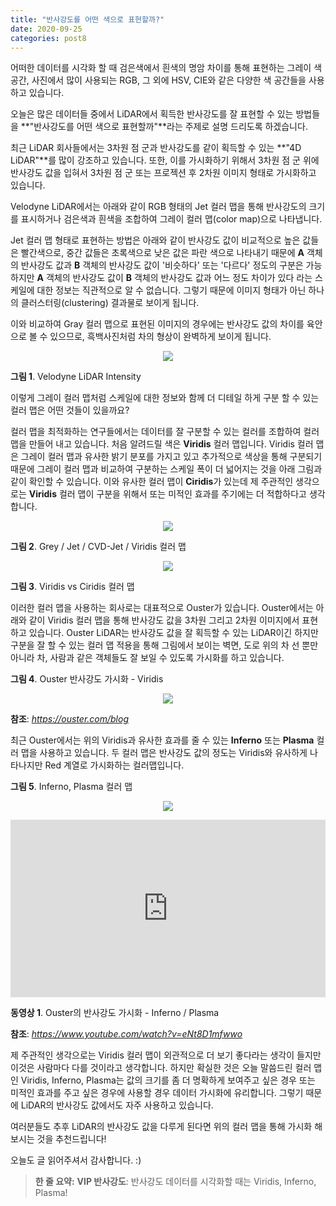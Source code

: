 ```yaml
---
title: "반사강도를 어떤 색으로 표현할까?"
date: 2020-09-25
categories: post8
---
```


어떠한 데이터를 시각화 할 때 검은색에서 흰색의 명암 차이를 통해 표현하는 그레이 색 공간, 사진에서 많이 사용되는 RGB, 그 외에 HSV, CIE와 같은 다양한 색 공간들을 사용하고 있습니다.

오늘은 많은 데이터들 중에서 LiDAR에서 획득한 반사강도를 잘 표현할 수 있는 방법들을 **"반사강도를 어떤 색으로 표현할까"**라는 주제로 설명 드리도록 하겠습니다.

최근 LiDAR 회사들에서는 3차원 점 군과 반사강도를 같이 획득할 수 있는 **"4D LiDAR"**를 많이 강조하고 있습니다.
또한, 이를 가시화하기 위해서 3차원 점 군 위에 반사강도 값을 입혀서 3차원 점 군 또는 프로젝션 후 2차원 이미지 형태로 가시화하고 있습니다.

Velodyne LiDAR에서는 아래와 같이 RGB 형태의 Jet 컬러 맵을 통해 반사강도의 크기를 표시하거나 검은색과 흰색을 조합하여 그레이 컬러 맵(color map)으로 나타냅니다.

Jet 컬러 맵 형태로 표현하는 방법은 아래와 같이 반사강도 값이 비교적으로 높은 값들은 빨간색으로, 중간 값들은 초록색으로 낮은 값은 파란 색으로 나타내기 때문에
**A** 객체의 반사강도 값과 **B** 객체의 반사강도 값이 '비슷하다' 또는 '다르다' 정도의 구분은 가능하지만
**A** 객체의 반사강도 값이 **B** 객체의 반사강도 값과 어느 정도 차이가 있다 라는 스케일에 대한 정보는 직관적으로 알 수 없습니다.
그렇기 때문에 이미지 형태가 아닌 하나의 클러스터링(clustering) 결과물로 보이게 됩니다.

이와 비교하여 Gray 컬러 맵으로 표현된 이미지의 경우에는 반사강도 값의 차이를 육안으로 볼 수 있으므로, 흑백사진처럼 차의 형상이 완벽하게 보이게 됩니다.

<p align="center"><img src="https://user-images.githubusercontent.com/69247445/94235604-ccfabf00-ff46-11ea-8d00-7a81a84e7db3.png"></p>

**그림 1**. Velodyne LiDAR Intensity


이렇게 그레이 컬러 맵처럼 스케일에 대한 정보와 함께 더 디테일 하게 구분 할 수 있는 컬러 맵은 어떤 것들이 있을까요?

컬러 맵을 최적화하는 연구들에서는 데이터를 잘 구분할 수 있는 컬러를 조합하여 컬러 맵을 만들어 내고 있습니다.
처음 알려드릴 색은 **Viridis** 컬러 맵입니다. Viridis 컬러 맵은 그레이 컬러 맵과 유사한 밝기 분포를 가지고 있고 
추가적으로 색상을 통해 구분되기 때문에 그레이 컬러 맵과 비교하여 구분하는 스케일 폭이 더 넓어지는 것을 아래 그림과 같이 확인할 수 있습니다. 
이와 유사한 컬러 맵이 **Ciridis**가 있는데 제 주관적인 생각으로는 **Viridis** 컬러 맵이 구분을 위해서 또는 미적인 효과를 주기에는 더 적합하다고 생각합니다.

<p align="center"><img src="https://user-images.githubusercontent.com/69247445/94240462-4b0e9400-ff4e-11ea-8234-6c270a4d645d.png"></p>

**그림 2**. Grey / Jet / CVD-Jet / Viridis 컬러 맵


<p align="center"><img src="https://user-images.githubusercontent.com/69247445/94241237-5b733e80-ff4f-11ea-9a64-c77ddef3d0e5.png"></p>

**그림 3**. Viridis vs Ciridis 컬러 맵


이러한 컬러 맵을 사용하는 회사로는 대표적으로 Ouster가 있습니다.
Ouster에서는 아래와 같이 Viridis 컬러 맵을 통해 반사강도 값을 3차원 그리고 2차원 이미지에서 표현하고 있습니다.
Ouster LiDAR는 반사강도 값을 잘 획득할 수 있는 LiDAR이긴 하지만 구분을 잘 할 수 있는 컬러 맵 적용을 통해
그림에서 보이는 벽면, 도로 위의 차 선 뿐만 아니라 차, 사람과 같은 객체들도 잘 보일 수 있도록 가시화를 하고 있습니다.

**그림 4**. Ouster 반사강도 가시화 - Viridis

<p align="center"><img src="https://user-images.githubusercontent.com/69247445/94242466-09331d00-ff51-11ea-893a-504f479f4f49.PNG"></p>

**참조**: *<https://ouster.com/blog>*


최근 Ouster에서는 위의 Viridis과 유사한 효과를 줄 수 있는 **Inferno** 또는 **Plasma** 컬러 맵을 사용하고 있습니다.
두 컬러 맵은 반사강도 값의 정도는 Viridis와 유사하게 나타나지만 Red 계열로 가시화하는 컬러맵입니다.

**그림 5**. Inferno, Plasma 컬러 맵

<p align="center"><img src="https://user-images.githubusercontent.com/69247445/94243060-df2e2a80-ff51-11ea-8c4d-7d48f656ff00.png"></p>


<style>.embed-container { position: relative; padding-bottom: 56.25%; height: 0; overflow: hidden; max-width: 100%; } .embed-container iframe, .embed-container object, .embed-container embed { position: absolute; top: 0; left: 0; width: 100%; height: 100%; }</style><div class='embed-container'><iframe src='https://www.youtube.com/embed/eNt8D1mfwwo' frameborder='0' allowfullscreen></iframe></div>

**동영상 1**. Ouster의 반사강도 가시화 - Inferno / Plasma

**참조**: *<https://www.youtube.com/watch?v=eNt8D1mfwwo>*


제 주관적인 생각으로는 Viridis 컬러 맵이 외관적으로 더 보기 좋다라는 생각이 들지만 이것은 사람마다 다를 것이라고 생각합니다.
하지만 확실한 것은 오늘 말씀드린 컬러 맵인 Viridis, Inferno, Plasma는 값의 크기를 좀 더 명확하게 보여주고 싶은 경우 또는 미적인 효과를 주고 싶은 경우에
사용할 경우 데이터 가시화에 유리합니다. 그렇기 때문에 LiDAR의 반사강도 값에서도 자주 사용하고 있습니다.

여러분들도 추후 LiDAR의 반사강도 값을 다루게 된다면 위의 컬러 맵을 통해 가시화 해보시는 것을 추천드립니다!

오늘도 글 읽어주셔서 감사합니다. :)

> **한 줄 요약:** **VIP 반사강도**: 반사강도 데이터를 시각화할 때는 Viridis, Inferno, Plasma!

<script id="dsq-count-scr" src="//rooney-choi.disqus.com/count.js" async></script>
